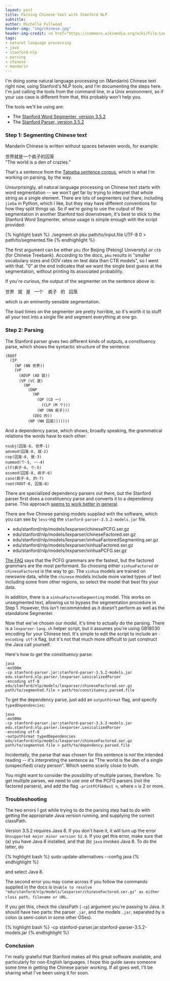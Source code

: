 ```yaml
---
layout: post
title: Parsing Chinese text with Stanford NLP
subtitle:
author: Michelle Fullwood
header-img: "img/chinese.jpg"
header-img-credit: <a href="https://commons.wikimedia.org/wiki/File:LantingXu.jpg">Excerpt of the Lantingji Xu, Wikimedia Commons</a>
tags:
- natural language processing
- java
- stanford-nlp
- parsing
- chinese
- mandarin
---
```


I'm doing some natural language processing on (Mandarin) Chinese text right now,
using Stanford's NLP tools, and I'm documenting the steps here.
I'm just calling the tools from the command line, in a Unix environment, so
if your use case is different from that, this probably won't help you.

The tools we'll be using are:

* The [Stanford Word Segmenter, version 3.5.2](http://nlp.stanford.edu/software/segmenter.shtml)
* The [Stanford Parser, version 3.5.2](http://nlp.stanford.edu/software/lex-parser.shtml)

### Step 1: Segmenting Chinese text

Mandarin Chinese is written without spaces between words, for example:

世界就是一个疯子的囚笼<br/>
"The world is a den of crazies."

That's a sentence from the [Tatoeba sentence corpus](http://tatoeba.org/eng/),
which is what I'm working on parsing, by the way.

Unsurprisingly, all natural language processing on Chinese text
starts with word segmentation -- we won't get far by trying to interpret
that whole string as a single element. There are lots
of segmenters out there, including `jieba` in Python, which I like, but they
may have different conventions for how they split things up. So if we're going
to use the output of the segmentation in another Stanford tool downstream, it's
best to stick to the Stanford Word Segmenter, whose usage is simple enough
with the script provided:

{% highlight bash %}
./segment.sh pku path/to/input.file UTF-8 0 > path/to/segmented.file
{% endhighlight %}

The first argument can be either `pku` (for Beijing (Peking) University)
or `ctb` (for Chinese Treebank). According to the docs, `pku` results
in "smaller vocabulary sizes and OOV rates on test data than CTB models",
so I went with that.
"0" at the end indicates that we want the single best guess at the segmentation,
without printing its associated probability.

If you're curious, the output of the segmenter on the sentence above is:

世界&nbsp;&nbsp;&nbsp;就&nbsp;&nbsp;&nbsp;是&nbsp;&nbsp;&nbsp;一个
&nbsp;&nbsp;&nbsp;疯子&nbsp;&nbsp;&nbsp;的&nbsp;&nbsp;&nbsp;囚笼

which is an eminently sensible segmentation.

The load times on the segmenter are pretty horrible, so it's worth it to stuff
all your text into a single file and segment everything at one go.

### Step 2: Parsing

The Stanford parser gives two different kinds of outputs, a constituency
parse, which shows the syntactic structure of the sentence:

    (ROOT
      (IP
        (NP (NN 世界))
        (VP
          (ADVP (AD 就))
          (VP (VC 是)
            (NP
              (DNP
                (NP
                  (QP (CD 一)
                    (CLP (M 个)))
                  (NP (NN 疯子)))
                (DEG 的))
              (NP (NN 囚笼)))))))

And a dependency parse, which shows, broadly speaking, the grammatical relations
the words have to each other:

    nsubj(囚笼-8, 世界-1)
    advmod(囚笼-8, 就-2)
    cop(囚笼-8, 是-3)
    nummod(个-5, 一-4)
    clf(疯子-6, 个-5)
    assmod(囚笼-8, 疯子-6)
    case(疯子-6, 的-7)
    root(ROOT-0, 囚笼-8)

There are specialized dependency parsers out there, but the Stanford parser first
does a constituency parse and converts it to a dependency parse. This
approach [seems to work better in general](http://nlp.stanford.edu/pubs/lrecstanforddeps_final_final.pdf).

There are five Chinese parsing models supplied with the software, which
you can see by `less`-ing the `stanford-parser-3.5.2-models.jar` file.

* edu/stanford/nlp/models/lexparser/chinesePCFG.ser.gz
* edu/stanford/nlp/models/lexparser/chineseFactored.ser.gz
* edu/stanford/nlp/models/lexparser/xinhuaFactoredSegmenting.ser.gz
* edu/stanford/nlp/models/lexparser/xinhuaFactored.ser.gz
* edu/stanford/nlp/models/lexparser/xinhuaPCFG.ser.gz

[The FAQ](http://nlp.stanford.edu/software/parser-faq.shtml#o)
says that the PCFG grammars are the fastest, but the factored grammars are the
most performant. So choosing either `xinhuaFactored` or `chineseFactored`
is the way to go. The `xinhua` models are trained on newswire data, while
the `chinese` models include more varied types of text including some from
other regions, so select the model that best fits your data.

In addition, there is a `xinhuaFactoredSegmenting` model. This works on
unsegmented text, allowing us to bypass the segmentation procedure in Step 1.
However, this isn't recommended as it doesn't perform as well as the standalone
Segmenter.

Now that we've chosen our model, it's time to actually do the parsing.
There is a `lexparser-lang.sh` helper script, but it assumes you're using
GB18030 encoding for your Chinese text. It's simple to edit the script
to include an `-encoding utf-8` flag, but it's not that much more difficult
to just construct the Java call yourself.

Here's how to get the constituency parse:

    java
    -mx500m
    -cp stanford-parser.jar:stanford-parser-3.5.2-models.jar edu.stanford.nlp.parser.lexparser.LexicalizedParser
    -encoding utf-8
    edu/stanford/nlp/models/lexparser/chineseFactored.ser.gz
    path/to/segmented.file > path/to/constituency.parsed.file

To get the dependency parse, just add an `outputFormat` flag, and specify
`typedDependencies`:

    java
    -mx500m
    -cp stanford-parser.jar:stanford-parser-3.5.2-models.jar edu.stanford.nlp.parser.lexparser.LexicalizedParser
    -encoding utf-8
    -outputFormat typedDependencies
    edu/stanford/nlp/models/lexparser/chineseFactored.ser.gz
    path/to/segmented.file > path/to/dependency.parsed.file

Incidentally, the parse that was chosen for this sentence is *not*
the intended reading -- it's interpreting the sentence as
"The world is the den of a single (unspecified) crazy person".
Which seems scarily close to truth.

You might want to consider the possibility of multiple parses, therefore.
To get multiple parses, we need to use one of the PCFG parsers
(not the factored parsers), and
add the flag `-printPCFGkBest n`, where `n` is 2 or more.


### Troubleshooting

The two errors I got while trying to do the parsing step had to do with
getting the appropriate Java version running, and supplying the correct
classPath.

Version 3.5.2 requires Java 8. If you don't have it, it will turn up the
error `Unsupported major.minor version 52.0`. If you get this error,
make sure that (a) you have Java 8 installed, and that
(b) `java` invokes Java 8. To do the latter, do

{% highlight bash %}
sudo update-alternatives --config java
{% endhighlight %}

and select Java 8.

The second error you may come across if you follow the commands supplied in
the docs is `Unable to resolve
"edu/stanford/nlp/models/lexparser/chineseFactored.ser.gz"
as either class path, filename or URL`.

If you get this, check the classPath (`-cp`) argument you're passing to Java.
It should have two parts: the parser `.jar`, and the models `.jar`, separated
by a colon (a semi-colon in some other OSes).

{% highlight bash %}
-cp stanford-parser.jar:stanford-parser-3.5.2-models.jar
{% endhighlight %}

### Conclusion

I'm really grateful that Stanford makes all this great software available,
and particularly for non-English languages. I hope this guide saves someone
some time in getting the Chinese parser working. If all goes well, I'll be
sharing what I've been using it for soon.
